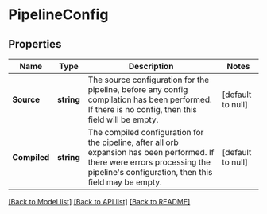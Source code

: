 # PipelineConfig

## Properties
Name | Type | Description | Notes
------------ | ------------- | ------------- | -------------
**Source** | **string** | The source configuration for the pipeline, before any config compilation has been performed. If there is no config, then this field will be empty. | [default to null]
**Compiled** | **string** | The compiled configuration for the pipeline, after all orb expansion has been performed. If there were errors processing the pipeline&#x27;s configuration, then this field may be empty. | [default to null]

[[Back to Model list]](../README.md#documentation-for-models) [[Back to API list]](../README.md#documentation-for-api-endpoints) [[Back to README]](../README.md)

